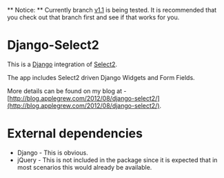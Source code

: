 ** Notice: ** Currently branch [v1.1](https://github.com/applegrew/django-select2/tree/v1.1) is being tested. It is recommended that you check out that branch first and see if that works for you.

Django-Select2
==============

This is a [Django](https://www.djangoproject.com/) integration of [Select2](http://ivaynberg.github.com/select2/).

The app includes Select2 driven Django Widgets and Form Fields.

More details can be found on my blog at - [http://blog.applegrew.com/2012/08/django-select2/](http://blog.applegrew.com/2012/08/django-select2/).

External dependencies
=====================

* Django - This is obvious.
* jQuery - This is not included in the package since it is expected that in most scenarios this would already be available.
